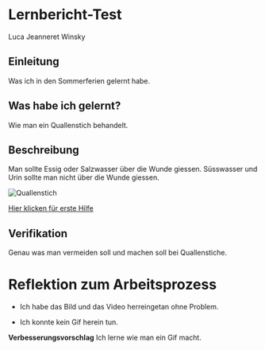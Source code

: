 # Lernbericht-Test
Luca Jeanneret Winsky

## Einleitung
Was ich in den Sommerferien gelernt habe.

## Was habe ich gelernt?
Wie man ein Quallenstich behandelt.

## Beschreibung
Man sollte Essig oder Salzwasser über die Wunde giessen. 
Süsswasser und Urin sollte man nicht über die Wunde giessen.

![Quallenstich](https://user-images.githubusercontent.com/110892742/184816258-7c85dc46-7969-48ed-b440-cdbf4eca6128.jpg)

[Hier klicken für erste Hilfe](https://youtu.be/0ZuhHqgHXQE)

## Verifikation
Genau was man vermeiden soll und machen soll bei Quallenstiche.

# Reflektion zum Arbeitsprozess
+ Ich habe das Bild und das Video herreingetan ohne Problem.
- Ich konnte kein Gif herein tun.

**Verbesserungsvorschlag**
Ich lerne wie man ein Gif macht.
